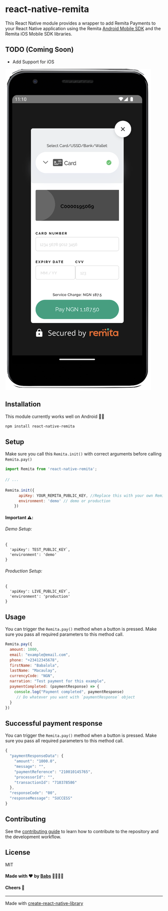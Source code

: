 # react-native-remita

This React Native module provides a wrapper to add Remita Payments to your React Native application using the Remita [Android Mobile SDK](https://github.com/RemitaNet/remita-android) and the Remita iOS Mobile SDK libraries.

## TODO (Coming Soon)
- Add Support for iOS

![Android Screenshot for react-native-remita Payment Screen](screenshot.png)

## Installation
This module currently works well on Android 👍🏽

```sh
npm install react-native-remita
```

## Setup
Make sure you call this `Remita.init()` with correct arguments before calling `Remita.pay()`

```js
import Remita from 'react-native-remita';

// ...

Remita.init({
      apiKey: YOUR_REMITA_PUBLIC_KEY, //Replace this with your own Remita Public Key
      environment: 'demo' // demo or production
    })
```
#### Important ⚠️:
###### Demo Setup:
```
{
  'apiKey': TEST_PUBLIC_KEY`,
  'environment': 'demo'
}
```
###### Production Setup:
```
{
  'apiKey': LIVE_PUBLIC_KEY`,
  'environment': 'production'
}
```

## Usage
You can trigger the `Remita.pay()` method when a button is pressed.
Make sure you pass all required parameters to this method call.

```js
Remita.pay({
  amount: 1000,
  email: "example@email.com",
  phone: "+23412345678",
  firstName: "Babalola",
  lastName: "Macaulay",
  currencyCode: "NGN",
  narration: "Test payment for this example",
  paymentCompleted: (paymentResponse) => {
    console.log("Payment completed", paymentResponse)
     // Do whatever you want with `paymentResponse` object
  }
})
```

## Successful payment response
You can trigger the `Remita.pay()` method when a button is pressed.
Make sure you pass all required parameters to this method call.

```js
{
  "paymentResponseData": {
    "amount": "1000.0",
    "message": "",
    "paymentReference": "210010145765",
    "processorId": "",
    "transactionId": "710378586"
  },
  "responseCode": "00",
  "responseMessage": "SUCCESS"
}
```

## Contributing

See the [contributing guide](CONTRIBUTING.md) to learn how to contribute to the repository and the development workflow.

## License

MIT

#### Made with ❤️ by [Babs](https://babs.dev) 👨🏽‍💻😎
#### Cheers 🥂
---

Made with [create-react-native-library](https://github.com/callstack/react-native-builder-bob)
